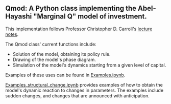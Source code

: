 ## Qmod: A Python class implementing the Abel-Hayashi "Marginal Q" model of investment.

This implementation follows Professor Christopher D. Carroll's [lecture notes](http://www.econ2.jhu.edu/people/ccarroll/public/lecturenotes/Investment/qModel/).

The Qmod class' current functions include:
- Solution of the model, obtaining its policy rule.
- Drawing of the model's phase diagram.
- Simulation of the model's dynamics starting from a given level of capital.

Examples of these uses can be found in [Examples.ipynb](https://github.com/Mv77/Q_Investment/blob/master/Examples.ipynb).

[Examples_structural_change.ipynb](https://github.com/Mv77/Q_Investment/blob/master/Examples_structural_change.ipynb) provides examples of how to obtain the model's dynamic reaction to changes in parameters.
The examples include sudden changes, and changes that are announced with anticipation.
